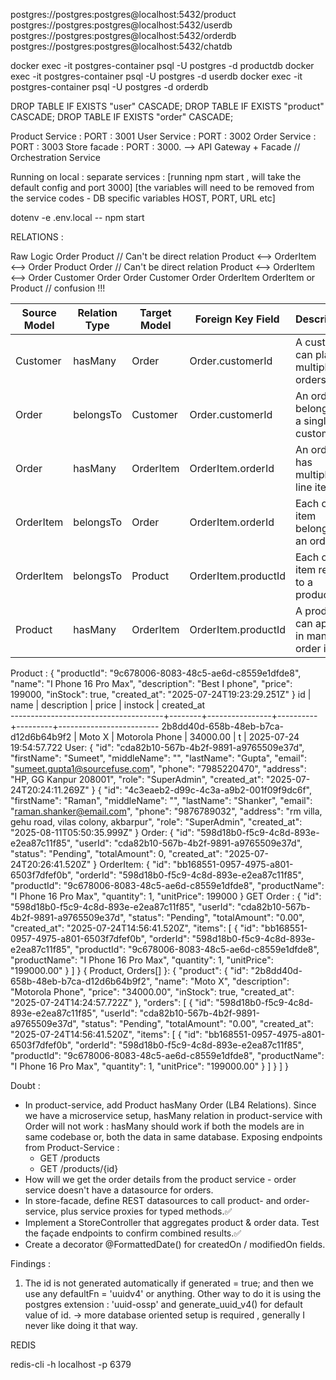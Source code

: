 postgres://postgres:postgres@localhost:5432/product
postgres://postgres:postgres@localhost:5432/userdb
postgres://postgres:postgres@localhost:5432/orderdb
postgres://postgres:postgres@localhost:5432/chatdb

docker exec -it postgres-container psql -U postgres -d productdb
docker exec -it postgres-container psql -U postgres -d userdb
docker exec -it postgres-container psql -U postgres -d orderdb

DROP TABLE IF EXISTS "user" CASCADE;
DROP TABLE IF EXISTS "product" CASCADE;
DROP TABLE IF EXISTS "order" CASCADE;
 
Product Service : PORT : 3001
User Service : PORT : 3002
Order Service : PORT : 3003
Store facade : PORT : 3000.  --> API Gateway + Facade // Orchestration Service

Running on local : separate services :
[running npm start , will take the default config and port 3000]
[the variables will need to be removed from the service codes - DB specific variables HOST, PORT, URL etc]

dotenv -e .env.local -- npm start

RELATIONS :

Raw Logic 
Order <hasMany> Product // Can't be direct relation Product <--> OrderItem <--> Order
Product <hasMany> Order // Can't be direct relation Product <--> OrderItem <--> Order
Customer <hasMany> Order
Order <belongsTo> Customer
Order <hasMany> OrderItem
OrderItem <belongsTo> or <HasOne> Product // confusion !!!


| Source Model | Relation Type  | Target Model  | Foreign Key Field        | Description                                      |
|--------------|----------------|---------------|--------------------------|--------------------------------------------------|
| Customer     | hasMany        | Order         | Order.customerId         | A customer can place multiple orders             |
| Order        | belongsTo      | Customer      | Order.customerId         | An order belongs to a single customer            |
| Order        | hasMany        | OrderItem     | OrderItem.orderId        | An order has multiple line items                 |
| OrderItem    | belongsTo      | Order         | OrderItem.orderId        | Each order item belongs to an order              |
| OrderItem    | belongsTo      | Product       | OrderItem.productId      | Each order item refers to a product              |
| Product      | hasMany        | OrderItem     | OrderItem.productId      | A product can appear in many order items         |




Product : 
{
  "productId": "9c678006-8083-48c5-ae6d-c8559e1dfde8",
  "name": "I Phone 16 Pro Max",
  "description": "Best I phone",
  "price": 199000,
  "inStock": true,
  "created_at": "2025-07-24T19:23:29.251Z"
}
                  id                  |  name  |  description   |  price   | instock |       created_at        
--------------------------------------+--------+----------------+----------+---------+-------------------------
 2b8dd40d-658b-48eb-b7ca-d12d6b64b9f2 | Moto X | Motorola Phone | 34000.00 | t       | 2025-07-24 19:54:57.722
User:
{
  "id": "cda82b10-567b-4b2f-9891-a9765509e37d",
  "firstName": "Sumeet",
  "middleName": "",
  "lastName": "Gupta",
  "email": "sumeet.gupta1@sourcefuse.com",
  "phone": "7985220470",
  "address": "HP, GG Kanpur 208001",
  "role": "SuperAdmin",
  "created_at": "2025-07-24T20:24:11.269Z"
}
{
  "id": "4c3eaeb2-d99c-4c3a-a9b2-001f09f9dc6f",
  "firstName": "Raman",
  "middleName": "",
  "lastName": "Shanker",
  "email": "raman.shanker@email.com",
  "phone": "9876789032",
  "address": "rm villa, gehu road, vilas colony, akbarpur",
  "role": "SuperAdmin",
  "created_at": "2025-08-11T05:50:35.999Z"
}
Order:
{
  "id": "598d18b0-f5c9-4c8d-893e-e2ea87c11f85",
  "userId": "cda82b10-567b-4b2f-9891-a9765509e37d",
  "status": "Pending",
  "totalAmount": 0,
  "created_at": "2025-07-24T20:26:41.520Z"
}
OrderItem:
{
  "id": "bb168551-0957-4975-a801-6503f7dfef0b",
  "orderId": "598d18b0-f5c9-4c8d-893e-e2ea87c11f85",
  "productId": "9c678006-8083-48c5-ae6d-c8559e1dfde8",
  "productName": "I Phone 16 Pro Max",
  "quantity": 1,
  "unitPrice": 199000
}
GET Order : 
{
  "id": "598d18b0-f5c9-4c8d-893e-e2ea87c11f85",
  "userId": "cda82b10-567b-4b2f-9891-a9765509e37d",
  "status": "Pending",
  "totalAmount": "0.00",
  "created_at": "2025-07-24T14:56:41.520Z",
  "items": [
    {
      "id": "bb168551-0957-4975-a801-6503f7dfef0b",
      "orderId": "598d18b0-f5c9-4c8d-893e-e2ea87c11f85",
      "productId": "9c678006-8083-48c5-ae6d-c8559e1dfde8",
      "productName": "I Phone 16 Pro Max",
      "quantity": 1,
      "unitPrice": "199000.00"
    }
  ]
}
{ Product, Orders[] }:
{
  "product": {
    "id": "2b8dd40d-658b-48eb-b7ca-d12d6b64b9f2",
    "name": "Moto X",
    "description": "Motorola Phone",
    "price": "34000.00",
    "inStock": true,
    "created_at": "2025-07-24T14:24:57.722Z"
  },
  "orders": [
    {
      "id": "598d18b0-f5c9-4c8d-893e-e2ea87c11f85",
      "userId": "cda82b10-567b-4b2f-9891-a9765509e37d",
      "status": "Pending",
      "totalAmount": "0.00",
      "created_at": "2025-07-24T14:56:41.520Z",
      "items": [
        {
          "id": "bb168551-0957-4975-a801-6503f7dfef0b",
          "orderId": "598d18b0-f5c9-4c8d-893e-e2ea87c11f85",
          "productId": "9c678006-8083-48c5-ae6d-c8559e1dfde8",
          "productName": "I Phone 16 Pro Max",
          "quantity": 1,
          "unitPrice": "199000.00"
        }
      ]
    }
  ]
}


Doubt : 
- In product-service, add Product hasMany Order (LB4 Relations).
    Since we have a microservice setup, hasMany relation in product-service with Order will not work : hasMany should work if both the models are in same codebase or, both the data in same database. Exposing endpoints from Product-Service :
    - GET /products
    - GET /products/{id}
- How will we get the order details from the product service - order service doesn't have a datasource for orders.
- In store-facade, define REST datasources to call product- and order-service, plus service proxies for typed methods.✅
- Implement a StoreController that aggregates product & order data. Test the façade endpoints to confirm combined results.✅
- Create a decorator @FormattedDate() for createdOn / modifiedOn fields.



Findings : 
1. The id is not generated automatically if generated = true; and then we use any defaultFn = 'uuidv4' or anything.
    Other way to do it is using the postgres extension : 'uuid-ossp' and generate_uuid_v4() for default value of id. -> more database oriented setup is required , generally I never like doing it that way.


REDIS 


redis-cli -h localhost -p 6379